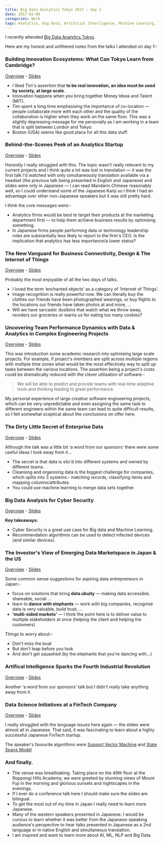 ```yaml
---
title: Big Data Analytics Tokyo 2017 — day 1
date: 2017-02-09
categories: Work
tags: Analytics, Big Data, Artificial Intelligence, Machine Learning, Tokyo
---
```


I recently attended [Big Data Analytics Tokyo](http://www.bigdatacon.jp/).

Here are my honest and unfiltered notes from the talks I attended on day 1:-

### Building Innovation Ecosystems: What Can Tokyo Learn from Cambridge?

[Overview](http://www.bigdatacon.jp/en/talk/building-innovation-ecosystems-what-can-tokyo-learn-from-cambridge/) - [Slides](https://s3.amazonaws.com/big-data-tokyo/Rowe_CIC.pdf)

- I liked Tim's assertion that **to be real innovation, an idea must be used by society, at large scale**.
- Innovation happens when you bring together Money Ideas and Talent (MIT).
- Tim spent a long time emphasising the importance of co-location — people collaborate more with each other and the quality of the collaboration is higher when they work on the same floor.  This was a slightly depressing message for me personally as I am  working in a team that is split between London and Tokyo.
- Boston (USA) seems like good place for all this data stuff.

### Behind-the-Scenes Peek of an Analytics Startup

[Overview](http://www.bigdatacon.jp/en/talk/a-behind-the-scenes-peek-of-an-analytics-startup/) - [Slides](https://s3.amazonaws.com/big-data-tokyo/Kusano_Brainpad.pdf)

Honestly I really struggled with this.  The topic wasn't really relevant to my current projects and I think quite a lot was lost in translation — it was the first talk I'd watched with only simultaneously translation available via a headset (the previous talk being presented in English and Japanese) and slides were only in Japanese — I can read Mandarin Chinese reasonably well, so I could understand some of the Japanese Kanji so I think I had an advantage over other non-Japanese speakers but it was still pretty hard.

I _think_ the core messages were:-

- Analytics firms would be best to target their products at the marketing department first — to help them achieve business results by optimising something.
- In Japanese firms people performing data or technology leadership roles are substantially less likely to report to the firm's CEO.  Is the implication that analytics has less importance/a lower status?

### The New Vanguard for Business Connectivity, Design & The Internet of Things

[Overview](http://www.bigdatacon.jp/en/talk/the-new-vanguard-for-business-connectivity-design-and-the-internet-of-things/) - [Slides](https://s3.amazonaws.com/big-data-tokyo/Rose-Ditto-BDAT-2017.pdf)

Probably the most enjoyable of all the two days of talks.

- I loved the term ‘enchanted objects’ as a category of ‘Internet of Things’.
- Image recognition is really powerful now.  We can literally buy the clothes our friends have been photographed wearings, or buy flights to the locations our friends have taken photos at and more, …
- Will we have sarcastic dustbins that watch what we throw away, reorders our groceries or warns us for eating too many cookies?

### Uncovering Team Performance Dynamics with Data & Analytics in Complex Engineering Projects

[Overview](http://www.bigdatacon.jp/en/talk/uncovering-team-performance-dynamics-with-data-analytics-in-complex-engineering-projects/) - [Slides](https://s3.amazonaws.com/big-data-tokyo/Ike-GPD-BDAT-2017-02.pdf)

This was introduction some academic research into optimising large scale projects.  For example, if project's members are split across multiple regions with multiple time zones what would be the most effectively way to split up tasks between the various locations.  The assertion being a project's costs could be dramatically reduced with the clever utilisation of software:-

> We will be able to predict and provide teams with real-time adaptive tools and thinking leading to great performance.

My personal experience of large _creative_ software engineering projects, which can be very unpredictable and even assigning the same task to different engineers within the same team can lead to quite difficult results, so I felt somewhat sceptical about the conclusions on offer here.

### The Dirty Little Secret of Enterprise Data

[Overview](http://www.bigdatacon.jp/en/talk/the-dirty-little-secret-of-enterprise-data/) - [Slides](https://s3.amazonaws.com/big-data-tokyo/Palmer-Tamr-BDAT-2017-02.pdf)

Although the talk was a little bit ‘a word from our sponsors’ there were some useful ideas I took away from it…

- The secret is that data is silo'd into different systems and owned by different teams.
- Cleansing and organising data is the biggest challenge for companies, which splits into 3 systems:- matching records, classifying items and mapping columns/attributes.
- You could use machine learning to merge data sets together.

### Big Data Analysis for Cyber Security

[Overview](https://s3.amazonaws.com/big-data-tokyo/Mitsunaga-University+of+Tokyo_BDAT.pdf) - [Slides](https://s3.amazonaws.com/big-data-tokyo/Mitsunaga-University+of+Tokyo_BDAT.pdf)

**Key takeaways:**

- Cyber Security is a great use case for Big data and Machine Learning.
- Recommendation algorithms can be used to detect infected devices (and similar devices).

### The Investor's View of Emerging Data Marketspace in Japan & the US

[Overview](http://www.bigdatacon.jp/en/talk/the-investors-view-of-emerging-data-marketspace-in-japan-and-the-u-s/) - [Slides](https://s3.amazonaws.com/big-data-tokyo/Epstein-Credorax-BDAT-2017-02.pdf)

Some common sense suggestions for aspiring data entrepreneurs in Japan:-

- focus on solutions that bring **data ubuity** — making data accessible, shareable, social …
- learn to **dance with elephants** — work with big companies, recognise data is very valuable, build trust, …
- **‘multi-sided markets’** — I think the point here is to deliver value to multiple stakeholders at once (helping the client and helping the customers)

Things to worry about:-

- Don't miss the boat
- But don't leap before you look
- And don't get squashed (by the elephants that you're dancing with…)

### Artifical Intelligence Sparks the Fourth Industrial Revolution

[Overview](http://www.bigdatacon.jp/en/talk/artificial-intelligence-sparks-the-fourth-industrial-revolution/) - [Slides](https://s3.amazonaws.com/big-data-tokyo/Pitchford-AI-Business-BDAT-2017-02_and_Wheelock-Tractica-BDAT-2017-02.pdf)

Another ‘a word from our sponsors’ talk but I didn't really take anything away from it.

### Data Science Initiatives at a FinTech Company

[Overview](http://www.bigdatacon.jp/en/talk/data-science-initiatives-at-a-fintech-company/) - [Slides](https://s3.amazonaws.com/big-data-tokyo/Ito-MoneyForward-BDAT-2017-02.pdf)

I really struggled with the language issues here again — the slides were almost all in Japanese.  That said, it was fascinating to learn about a highly successful Japanese FinTech startup.

The speaker's favourite algorithms were [Support Vector Machine](https://en.wikipedia.org/wiki/Support_vector_machine) and [State Space Model](https://en.wikipedia.org/wiki/State-space_representation)

### And finally.

- The venue was breathtaking.  Taking place on the 49th floor at the Roppongi Hills Academy, we were greeted by stunning views of Mount Fuji in the morning and glorious sunsets and nightscapes in the evenings.
- If I ever do a conference talk here I should make sure the slides are bilingual.
- To get the most out of my time in Japan I really need to learn more Japanese.
- Many of the western speakers presented in Japanese.  I would be curious to learn whether it was better from the Japanese-speaking audience's perspective to hear talks presented in Japanese as a 2nd language or in native English and simultaneous translation.
- I am inspired and want to learn more about AI, ML, NLP and Big Data.
